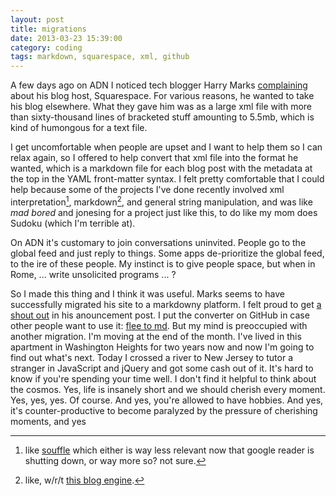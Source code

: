 ```yaml
---
layout: post
title: migrations
date: 2013-03-23 15:39:00
category: coding
tags: markdown, squarespace, xml, github
---
```


A few days ago on ADN I noticed tech blogger Harry Marks [complaining](https://alpha.app.net/hcmarks/post/4018261) about his blog host, Squarespace. For various reasons, he wanted to take his blog elsewhere. What they gave him was as a large xml file with more than sixty-thousand lines of bracketed stuff amounting to 5.5mb, which is kind of humongous for a text file.

I get uncomfortable when people are upset and I want to help them so I can relax again, so I offered to help convert that xml file into the format he wanted, which is a markdown file for each blog post with the metadata at the top in the YAML front-matter syntax. I felt pretty comfortable that I could help because some of the projects I've done recently involved xml interpretation[^souffle], markdown[^beef], and general string manipulation, and was like *mad bored* and jonesing for a project just like this, to do like my mom does Sudoku (which I'm terrible at).

[^souffle]: like [souffle](http://souffle.herokuapp.com/) which either is way less relevant now that google reader is shutting down, or way more so? not sure.

[^beef]: like, w/r/t [this blog engine](https://github.com/maxjacobson/beefsteak).

On ADN it's customary to join conversations uninvited. People go to the global feed and just reply to things. Some apps de-prioritize the global feed, to the ire of these people. My instinct is to give people space, but when in Rome, ... write unsolicited programs ... ?

So I made this thing and I think it was useful. Marks seems to have successfully migrated his site to a markdowny platform. I felt proud to get [a shout out](http://curiousrat.com/curious-rat-new-home-new-feeds-same-snark) in his anouncement post. I put the converter on GitHub in case other people want to use it: [flee to md](https://github.com/maxjacobson/flee_to_md). But my mind is preoccupied with another migration. I'm moving at the end of the month. I've lived in this apartment in Washington Heights for two years now and now I'm going to find out what's next. Today I crossed a river to New Jersey to tutor a stranger in JavaScript and jQuery and got some cash out of it. It's hard to know if you're spending your time well. I don't find it helpful to think about the cosmos. Yes, life is insanely short and we should cherish every moment. Yes, yes, yes. Of course. And yes, you're allowed to have hobbies. And yes, it's counter-productive to become paralyzed by the pressure of cherishing moments, and yes